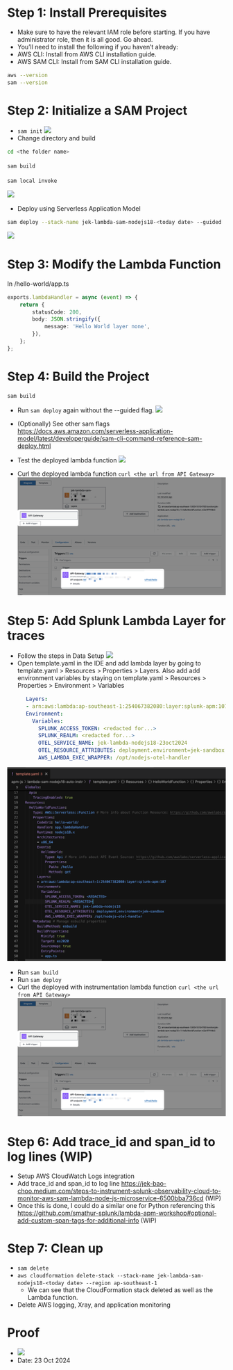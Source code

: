 # Step 1: Install Prerequisites
- Make sure to have the relevant IAM role before starting. If you have administrator role, then it is all good. Go ahead.
- You’ll need to install the following if you haven’t already:
- AWS CLI: Install from AWS CLI installation guide.
- AWS SAM CLI: Install from SAM CLI installation guide.

```bash
aws --version
sam --version
```

# Step 2: Initialize a SAM Project
- `sam init` ![](init.png)
- Change directory and build
```bash
cd <the folder name>

sam build

sam local invoke
``` 
![](build.png)

- Deploy using Serverless Application Model
```bash
sam deploy --stack-name jek-lambda-sam-nodejs18-<today date> --guided 
``` 
![](guided.png)

# Step 3: Modify the Lambda Function

In /hello-world/app.ts
```typescript
exports.lambdaHandler = async (event) => {
    return {
        statusCode: 200,
        body: JSON.stringify({
            message: 'Hello World layer none',
        }),
    };
};
```

# Step 4: Build the Project

```bash
sam build
```

- Run `sam deploy` again without the --guided flag. ![](deploying.png)

- (Optionally) See other sam flags https://docs.aws.amazon.com/serverless-application-model/latest/developerguide/sam-cli-command-reference-sam-deploy.html 

- Test the deployed lambda function ![](test.png)
- Curl the deployed lambda function `curl <the url from API Gateway>` 
![](api.png)


# Step 5: Add Splunk Lambda Layer for traces
- Follow the steps in Data Setup ![](lambda.png)
- Open template.yaml in the IDE and add lambda layer by going to template.yaml > Resources > Properties > Layers. Also add add environment variables by staying on template.yaml > Resources > Properties > Environment > Variables
```yml
      Layers:
      - arn:aws:lambda:ap-southeast-1:254067382080:layer:splunk-apm:107
      Environment:
        Variables:
          SPLUNK_ACCESS_TOKEN: <redacted for...>
          SPLUNK_REALM: <redacted for...>
          OTEL_SERVICE_NAME: jek-lambda-nodejs18-23oct2024
          OTEL_RESOURCE_ATTRIBUTES: deployment.environment=jek-sandbox
          AWS_LAMBDA_EXEC_WRAPPER: /opt/nodejs-otel-handler
```
![](templateyaml.png)
- Run `sam build`
- Run `sam deploy`
- Curl the deployed with instrumentation lambda function `curl <the url from API Gateway>` 
![](api.png)

# Step 6: Add trace_id and span_id to log lines (WIP)
- Setup AWS CloudWatch Logs integration
- Add trace_id and span_id to log line https://jek-bao-choo.medium.com/steps-to-instrument-splunk-observability-cloud-to-monitor-aws-sam-lambda-node-js-microservice-6500bba736cd  (WIP)
- Once this is done, I could do a similar one for Python referencing this https://github.com/smathur-splunk/lambda-apm-workshop#optional-add-custom-span-tags-for-additional-info (WIP)

# Step 7: Clean up
- `sam delete`
- `aws cloudformation delete-stack --stack-name jek-lambda-sam-nodejs18-<today date> --region ap-southeast-1`
    - We can see that the CloudFormation stack deleted as well as the Lambda function.
- Delete AWS logging, Xray, and application monitoring


# Proof
- ![](proof.png)
- Date: 23 Oct 2024